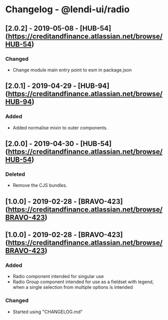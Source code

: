 # Changelog - @lendi-ui/radio

## [2.0.2] - 2019-05-08 - [HUB-54] (https://creditandfinance.atlassian.net/browse/HUB-54)
 
### Changed
- Change module main entry point to esm in package.json

## [2.0.1] - 2019-04-29 - [HUB-94] (https://creditandfinance.atlassian.net/browse/HUB-94)
### Added
- Added normalise mixin to outer components.

## [2.0.0] - 2019-04-30 - [HUB-54] (https://creditandfinance.atlassian.net/browse/HUB-54)
### Deleted
- Remove the CJS bundles.

## [1.0.0] - 2019-02-28 - [BRAVO-423] (https://creditandfinance.atlassian.net/browse/BRAVO-423)

## [1.0.0] - 2019-02-28 - [BRAVO-423] (https://creditandfinance.atlassian.net/browse/BRAVO-423)
### Added
- Radio component intended for singular use
- Radio Group component intended for use as a fieldset with legend, when a single selection from multiple options is intended
### Changed
- Started using "CHANGELOG.md"
